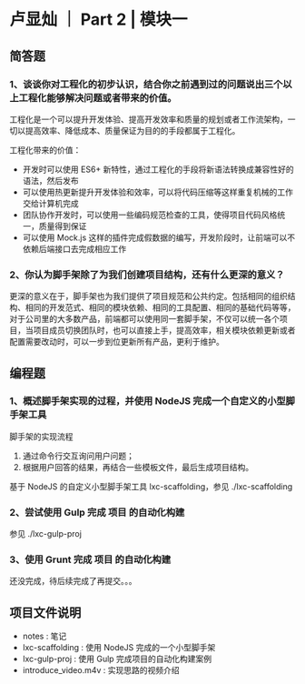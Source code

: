 # 卢显灿 ｜ Part 2 | 模块一

## 简答题

### 1、谈谈你对工程化的初步认识，结合你之前遇到过的问题说出三个以上工程化能够解决问题或者带来的价值。

工程化是一个可以提升开发体验、提高开发效率和质量的规划或者工作流架构，一切以提高效率、降低成本、质量保证为目的的手段都属于工程化。

工程化带来的价值：
- 开发时可以使用 ES6+ 新特性，通过工程化的手段将新语法转换成兼容性好的语法，然后发布
- 可以使用热更新提升开发体验和效率，可以将代码压缩等这样重复机械的工作交给计算机完成
- 团队协作开发时，可以使用一些编码规范检查的工具，使得项目代码风格统一，质量得到保证
- 可以使用 Mock.js 这样的插件完成假数据的编写，开发阶段时，让前端可以不依赖后端接口去完成相应工作

### 2、你认为脚手架除了为我们创建项目结构，还有什么更深的意义？

更深的意义在于，脚手架也为我们提供了项目规范和公共约定。包括相同的组织结构、相同的开发范式、相同的模块依赖、相同的工具配置、相同的基础代码等等，对于公司里的大多数产品，前端都可以使用同一套脚手架，不仅可以统一各个项目，当项目成员切换团队时，也可以直接上手，提高效率，相关模块依赖更新或者配置需要改动时，可以一步到位更新所有产品，更利于维护。


## 编程题

### 1、概述脚手架实现的过程，并使用 NodeJS 完成一个自定义的小型脚手架工具

脚手架的实现流程
1. 通过命令行交互询问用户问题；
2. 根据用户回答的结果，再结合一些模板文件，最后生成项目结构。

基于 NodeJS 的自定义小型脚手架工具 lxc-scaffolding，参见 ./lxc-scaffolding


### 2、尝试使用 Gulp 完成 项目 的自动化构建
参见 ./lxc-gulp-proj


### 3、使用 Grunt 完成 项目 的自动化构建
还没完成，待后续完成了再提交。。。


## 项目文件说明

- notes : 笔记
- lxc-scaffolding : 使用 NodeJS 完成的一个小型脚手架
- lxc-gulp-proj : 使用 Gulp 完成项目的自动化构建案例
- introduce_video.m4v : 实现思路的视频介绍
